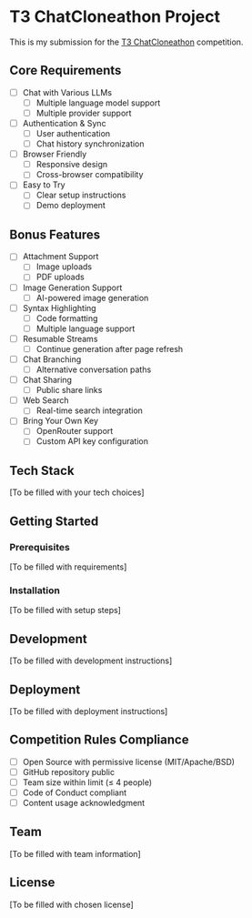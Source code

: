 # T3 ChatCloneathon Project

This is my submission for the [T3 ChatCloneathon](https://cloneathon.t3.chat/) competition.

## Core Requirements

- [ ] Chat with Various LLMs
  - [ ] Multiple language model support
  - [ ] Multiple provider support
- [ ] Authentication & Sync
  - [ ] User authentication
  - [ ] Chat history synchronization
- [ ] Browser Friendly
  - [ ] Responsive design
  - [ ] Cross-browser compatibility
- [ ] Easy to Try
  - [ ] Clear setup instructions
  - [ ] Demo deployment

## Bonus Features

- [ ] Attachment Support
  - [ ] Image uploads
  - [ ] PDF uploads
- [ ] Image Generation Support
  - [ ] AI-powered image generation
- [ ] Syntax Highlighting
  - [ ] Code formatting
  - [ ] Multiple language support
- [ ] Resumable Streams
  - [ ] Continue generation after page refresh
- [ ] Chat Branching
  - [ ] Alternative conversation paths
- [ ] Chat Sharing
  - [ ] Public share links
- [ ] Web Search
  - [ ] Real-time search integration
- [ ] Bring Your Own Key
  - [ ] OpenRouter support
  - [ ] Custom API key configuration

## Tech Stack

[To be filled with your tech choices]

## Getting Started

### Prerequisites

[To be filled with requirements]

### Installation

[To be filled with setup steps]

## Development

[To be filled with development instructions]

## Deployment

[To be filled with deployment instructions]

## Competition Rules Compliance

- [ ] Open Source with permissive license (MIT/Apache/BSD)
- [ ] GitHub repository public
- [ ] Team size within limit (≤ 4 people)
- [ ] Code of Conduct compliant
- [ ] Content usage acknowledgment

## Team

[To be filled with team information]

## License

[To be filled with chosen license]
